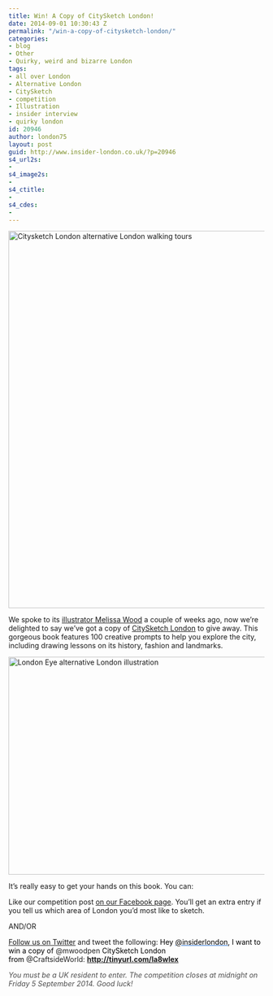```yaml
---
title: Win! A Copy of CitySketch London!
date: 2014-09-01 10:30:43 Z
permalink: "/win-a-copy-of-citysketch-london/"
categories:
- blog
- Other
- Quirky, weird and bizarre London
tags:
- all over London
- Alternative London
- CitySketch
- competition
- Illustration
- insider interview
- quirky london
id: 20946
author: london75
layout: post
guid: http://www.insider-london.co.uk/?p=20946
s4_url2s:
- 
s4_image2s:
- 
s4_ctitle:
- 
s4_cdes:
- 
---
```


[<img class="aligncenter wp-image-16977 size-full" src="http://www.insider-london.co.uk/wp-content/uploads/2014/08/Citysketch-London-book.jpg" alt="Citysketch London alternative London walking tours" width="569" height="743" />](http://www.insider-london.co.uk/wp-content/uploads/2014/08/Citysketch-London-book.jpg)

We spoke to its <a href="http://www.insider-london.co.uk/2014/08/22/melissa-wood-illustrator-citysketch-london/" target="_blank">illustrator Melissa Wood</a> a couple of weeks ago, now we&#8217;re delighted to say we&#8217;ve got a copy of <a href="http://www.amazon.co.uk/Citysketch-London-Creative-Prompts-Sketching/dp/1937994554/ref=sr_1_1?s=books&ie=UTF8&qid=1409316169&sr=1-1&keywords=citysketch+london" target="_blank">CitySketch London</a> to give away. This gorgeous book features 100 creative prompts to help you explore the city, including drawing lessons on its history, fashion and landmarks.

[<img class="aligncenter wp-image-16976 size-full" src="http://www.insider-london.co.uk/wp-content/uploads/2014/08/london-eye.jpg" alt="London Eye alternative London illustration" width="569" height="429" />](http://www.insider-london.co.uk/wp-content/uploads/2014/08/london-eye.jpg)

It’s really easy to get your hands on this book. You can:

Like our competition post <a href="https://www.facebook.com/insiderlondon" target="_blank">on our Facebook page</a>. You’ll get an extra entry if you tell us which area of London you&#8217;d most like to sketch.

AND/OR

<a href="https://twitter.com/insiderlondon" target="_blank">Follow us on Twitter</a> and tweet the following: <span style="color: #000000;">Hey </span><span style="color: #000000;"><a style="color: #196ad4;" href="https://twitter.com/insiderlondon" target="_blank" rel="nofollow" shape="rect"><span style="color: windowtext;">@insiderlondon</span></a>, I want to win a copy of </span><span style="color: #222222;">@mwoodpen </span><span style="color: #000000;">CitySketch London from </span><span style="color: #222222;">@CraftsideWorld: <b style="color: #000000;">http://tinyurl.com/la8wlex</b></span>

<em style="color: #4d4d4d;">You must be a UK resident to enter. The competition closes at midnight on Friday 5 September 2014. Good luck!</em>